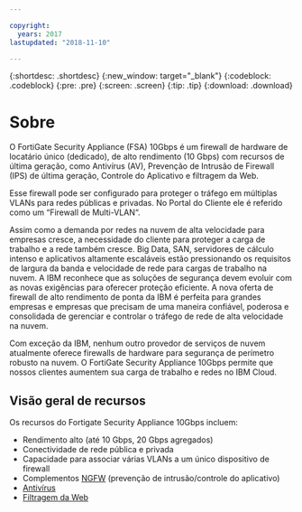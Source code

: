 ```yaml
---

copyright:
  years: 2017
lastupdated: "2018-11-10"

---
```


{:shortdesc: .shortdesc}
{:new_window: target="_blank"}
{:codeblock: .codeblock}
{:pre: .pre}
{:screen: .screen}
{:tip: .tip}
{:download: .download}

# Sobre
O FortiGate Security Appliance (FSA) 10Gbps é um firewall de hardware de locatário único (dedicado), de alto rendimento (10 Gbps) com recursos de última geração, como Antivírus (AV), Prevenção de Intrusão de Firewall (IPS) de última geração, Controle do Aplicativo e filtragem da Web.

Esse firewall pode ser configurado para proteger o tráfego em múltiplas VLANs para redes públicas e privadas. No Portal do Cliente ele é referido como um “Firewall de Multi-VLAN“.

Assim como a demanda por redes na nuvem de alta velocidade para empresas cresce, a necessidade do cliente para proteger a carga de trabalho e a rede também cresce. Big Data, SAN, servidores de cálculo intenso e aplicativos altamente escaláveis estão pressionando os requisitos de largura da banda e velocidade de rede para cargas de trabalho na nuvem. A IBM reconhece que as soluções de segurança devem evoluir com as novas exigências para oferecer proteção eficiente. A nova oferta de firewall de alto rendimento de ponta da IBM é perfeita para grandes empresas e empresas que precisam de uma maneira confiável, poderosa e consolidada de gerenciar e controlar o tráfego de rede de alta velocidade na nuvem.

Com exceção da IBM, nenhum outro provedor de serviços de nuvem atualmente oferece firewalls de hardware para segurança de perímetro robusto na nuvem. O FortiGate Security Appliance 10Gbps permite que nossos clientes aumentem sua carga de trabalho e redes no IBM Cloud.

## Visão geral de recursos

Os recursos do Fortigate Security Appliance 10Gbps incluem:

* Rendimento alto (até 10 Gbps, 20 Gbps agregados)
* Conectividade de rede pública e privada
* Capacidade para associar várias VLANs a um único dispositivo de firewall
* Complementos [NGFW](fortiguard-addons.html) (prevenção de intrusão/controle do aplicativo)
* [Antivírus](fortiguard-addons.html)
* [Filtragem da Web](fortiguard-addons.html)
